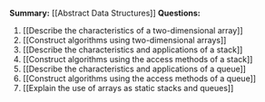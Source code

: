 **Summary:** [[Abstract Data Structures]]
**Questions:**
1. [[Describe the characteristics of a two-dimensional array]]
2. [[Construct algorithms using two-dimensional arrays]]
3. [[Describe the characteristics and applications of a stack]]
4. [[Construct algorithms using the access methods of a stack]]
5. [[Describe the characteristics and applications of a queue]]
6. [[Construct algorithms using the access methods of a queue]]
7. [[Explain the use of arrays as static stacks and queues]]